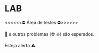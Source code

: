 # LAB

<<<<<<⛔ Área de testes ⛔>>>>>>

🐞 e outros problemas (☢️ ☣️) são esperados.

Esteja alerta ⚠️

